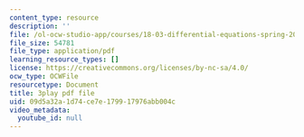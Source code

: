 ```yaml
---
content_type: resource
description: ''
file: /ol-ocw-studio-app/courses/18-03-differential-equations-spring-2010/09d5a32a1d74ce7e179917976abb004c_UJG0f0BSX14.pdf
file_size: 54781
file_type: application/pdf
learning_resource_types: []
license: https://creativecommons.org/licenses/by-nc-sa/4.0/
ocw_type: OCWFile
resourcetype: Document
title: 3play pdf file
uid: 09d5a32a-1d74-ce7e-1799-17976abb004c
video_metadata:
  youtube_id: null
---
```

